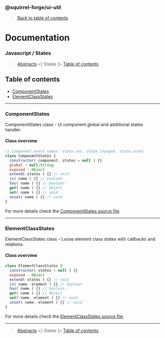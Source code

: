 ### @squirrel-forge/ui-util
> [Back to table of contents](../README.md)

# Documentation
### Javascript / States
> [Abstracts](Abstracts.md) <[ States ]> [Table of contents](../README.md)

## Table of contents
 - [ComponentStates](#ComponentStates)
 - [ElementClassStates](#ElementClassStates)

---

### ComponentStates
ComponentStates class - Ui component global and additional states handler.

#### Class overview
```javascript
// Component event names: state.set, state.changed, state.unset
class ComponentStates {
  constructor( component, states = null ) {}
  global : null|String
  exposed : Object
  extend( states ) {} // void
  is( name ) {} // boolean
  has( name ) {} // boolean
  get( name ) {} // Object
  set( name ) {} // void
  unset( name ) {} // void
}
```
For more details check the [ComponentStates source file](../../src/es6/States/ComponentStates.js).

---

### ElementClassStates
ElementClassStates class - Loose element class states with callbacks and relations.

#### Class overview
```javascript
class ElementClassStates {
  constructor( states = null ) {}
  exposed : Object
  extend( states ) {} // void
  is( name, element ) {} // boolean
  has( name ) {} // boolean
  get( name ) {} // Object
  set( name, element ) {} // void
  unset( name, element ) {} // void
}
```
For more details check the [ElementClassStates source file](../../src/es6/States/ElementClassStates.js).

---

> [Abstracts](Abstracts.md) <[ States ]> [Table of contents](../README.md)
